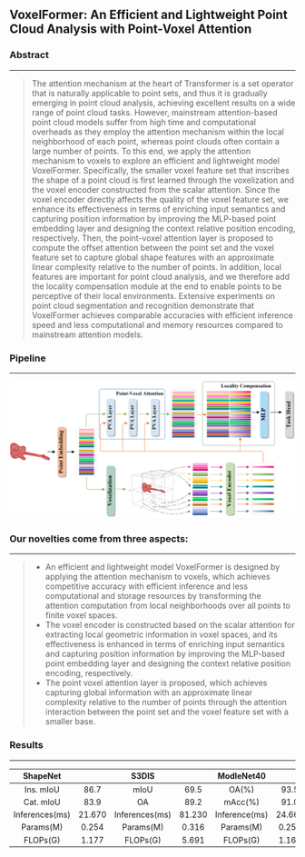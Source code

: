 ## VoxelFormer: An Efficient and Lightweight Point Cloud Analysis with Point-Voxel Attention

### Abstract

----------------------------
> The attention mechanism at the heart of Transformer is a set operator that is naturally applicable to point sets, and thus it is gradually emerging in point cloud analysis, achieving excellent results on a wide range of point cloud tasks. However, mainstream attention-based point cloud models suffer from high time and computational overheads as they employ the attention mechanism within the local neighborhood of each point, whereas point clouds often contain a large number of points. To this end, we apply the attention mechanism to voxels to explore an efficient and lightweight model VoxelFormer. Specifically, the smaller voxel feature set that inscribes the shape of a point cloud is first learned through the voxelization and the voxel encoder constructed from the scalar attention. Since the voxel encoder directly affects the quality of the voxel feature set, we enhance its effectiveness in terms of enriching input semantics and capturing position information by improving the MLP-based point embedding layer and designing the context relative position encoding, respectively. Then, the point-voxel attention layer is proposed to compute the offset attention between the point set and the voxel feature set to capture global shape features with an approximate linear complexity relative to the number of points. In addition, local features are important for point cloud analysis, and we therefore add the locality compensation module at the end to enable points to be perceptive of their local environments. Extensive experiments on point cloud segmentation and recognition demonstrate that VoxelFormer achieves comparable accuracies with efficient inference speed and less computational and memory resources compared to mainstream attention models.

### Pipeline 

---------------------------------------------

<img src="fig/Pipeline.png">


### Our novelties come from three aspects:

--------------------------------------------

> - An efficient and lightweight model VoxelFormer is designed by applying the attention mechanism to voxels, which achieves competitive accuracy with efficient inference and less computational and storage resources by transforming the attention computation from local neighborhoods over all points to finite voxel spaces.
> - The voxel encoder is constructed based on the scalar attention for extracting local geometric information in voxel spaces, and its effectiveness is enhanced in terms of enriching input semantics and capturing position information by improving the MLP-based point embedding layer and designing the context relative position encoding, respectively. 
> - The point voxel attention layer is proposed, which achieves capturing global information with an approximate linear complexity relative to the number of points through the attention interaction between the point set and the voxel feature set with a smaller base.


### Results

----------------------------

|    ShapeNet    |        | S3DIS  |        |      ModleNet40 |        |
|:---------------:|:------:|:--------------:|:------:|:------:|:------:|
|   Ins. mIoU    |  86.7  | mIoU   |  69.5  |      OA(%)      |  93.5  |
|   Cat. mIoU     |  83.9  |  OA  |  89.2  |    mAcc(%)     |  91.0  |
|   Inferences(ms) | 21.670 |  Inferences(ms)  | 81.230 |Inference(ms)  | 24.660 |
|       Params(M)    | 0.254  |  Params(M)  | 0.316  |Params(M)    | 0.252  |
|      FLOPs(G)    | 1.177  | FLOPs(G)  | 5.691  |  FLOPs(G)     | 1.166  |


